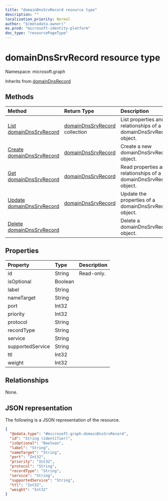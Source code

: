 ```yaml
---
title: "domainDnsSrvRecord resource type"
description: ""
localization_priority: Normal
author: "$(metadata.owner)"
ms.prod: "microsoft-identity-platform"
doc_type: "resourcePageType"
---
```


# domainDnsSrvRecord resource type

Namespace: microsoft.graph

Inherits from [domainDnsRecord](domaindnsrecord.md)

## Methods

| Method                                                           | Return Type                                            | Description                                                       |
| :--------------------------------------------------------------- | :----------------------------------------------------- | :---------------------------------------------------------------- |
| [List domainDnsSrvRecord](../api/domaindnssrvrecord-list.md)     | [domainDnsSrvRecord](domainDnsSrvRecord.md) collection | List properties and relationships of a domainDnsSrvRecord object. |
| [Create domainDnsSrvRecord](../api/domaindnssrvrecord-create.md) | [domainDnsSrvRecord](domainDnsSrvRecord.md)            | Create a new domainDnsSrvRecord object.                           |
| [Get domainDnsSrvRecord](../api/domaindnssrvrecord-get.md)       | [domainDnsSrvRecord](domainDnsSrvRecord.md)            | Read properties and relationships of a domainDnsSrvRecord object. |
| [Update domainDnsSrvRecord](../api/domaindnssrvrecord-update.md) | [domainDnsSrvRecord](domainDnsSrvRecord.md)            | Update the properties of a domainDnsSrvRecord object.             |
| [Delete domainDnsSrvRecord](../api/domaindnssrvrecord-delete.md) |                                                        | Delete a domainDnsSrvRecord object.                               |

## Properties

| Property         | Type    | Description |
| :--------------- | :------ | :---------- |
| id               | String  | Read-only.  |
| isOptional       | Boolean |             |
| label            | String  |             |
| nameTarget       | String  |             |
| port             | Int32   |             |
| priority         | Int32   |             |
| protocol         | String  |             |
| recordType       | String  |             |
| service          | String  |             |
| supportedService | String  |             |
| ttl              | Int32   |             |
| weight           | Int32   |             |

## Relationships

None.

## JSON representation

The following is a JSON representation of the resource.

<!-- {
  "blockType": "resource",
  "keyProperty": "id",
  "@odata.type": "microsoft.graph.domainDnsSrvRecord",
  "baseType": "microsoft.graph.domainDnsRecord",
  "openType": False
}
-->

```json
{
  "@odata.type": "#microsoft.graph.domainDnsSrvRecord",
  "id": "String (identifier)",
  "isOptional": "Boolean",
  "label": "String",
  "nameTarget": "String",
  "port": "Int32",
  "priority": "Int32",
  "protocol": "String",
  "recordType": "String",
  "service": "String",
  "supportedService": "String",
  "ttl": "Int32",
  "weight": "Int32"
}
```
